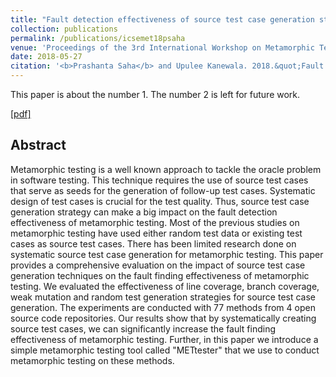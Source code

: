 ```yaml
---
title: "Fault detection effectiveness of source test case generation strategies for metamorphic testing"
collection: publications
permalink: /publications/icsemet18psaha
venue: 'Proceedings of the 3rd International Workshop on Metamorphic Testing, ICSE18: 40th International Conference on Software Engineering'
date: 2018-05-27
citation: '<b>Prashanta Saha</b> and Upulee Kanewala. 2018.&quot;Fault detection effectiveness of source test case generation strategies for metamorphic testing.&quot;.<b>In Proceedings of the 3rd International Workshop on Metamorphic Testing (MET 2018)</b> '
---
```


This paper is about the number 1. The number 2 is left for future work.

[[pdf]](http://prashantasaha.github.io/files/icsemet2018ps.pdf)
## Abstract
Metamorphic testing is a well known approach to tackle the oracle problem in software testing. This technique requires the use of source test cases that serve as seeds for the generation of follow-up test cases. Systematic design of test cases is crucial for the test quality. Thus, source test case generation strategy can make a big impact on the fault detection effectiveness of metamorphic testing. Most of the previous studies on metamorphic testing have used either random test data or existing test cases as source test cases. There has been limited research done on systematic source test case generation for metamorphic testing. This paper provides a comprehensive evaluation on the impact of source test case generation techniques on the fault finding effectiveness of metamorphic testing. We evaluated the effectiveness of line coverage, branch coverage, weak mutation and random test generation strategies for source test case generation. The experiments are conducted with 77 methods from 4 open source code repositories. Our results show that by systematically creating source test cases, we can significantly increase the fault finding effectiveness of metamorphic testing. Further, in this paper we introduce a simple metamorphic testing tool called "METtester" that we use to conduct metamorphic testing on these methods.
